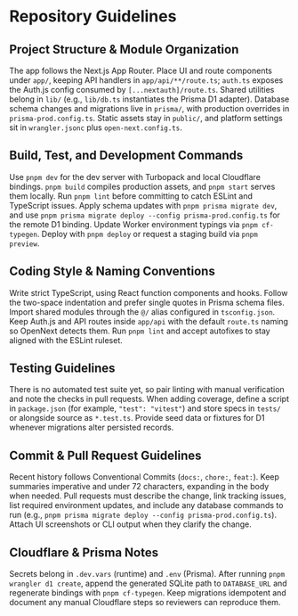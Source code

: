# Repository Guidelines

## Project Structure & Module Organization
The app follows the Next.js App Router. Place UI and route components under `app/`, keeping API handlers in `app/api/**/route.ts`; `auth.ts` exposes the Auth.js config consumed by `[...nextauth]/route.ts`. Shared utilities belong in `lib/` (e.g., `lib/db.ts` instantiates the Prisma D1 adapter). Database schema changes and migrations live in `prisma/`, with production overrides in `prisma-prod.config.ts`. Static assets stay in `public/`, and platform settings sit in `wrangler.jsonc` plus `open-next.config.ts`.

## Build, Test, and Development Commands
Use `pnpm dev` for the dev server with Turbopack and local Cloudflare bindings. `pnpm build` compiles production assets, and `pnpm start` serves them locally. Run `pnpm lint` before committing to catch ESLint and TypeScript issues. Apply schema updates with `pnpm prisma migrate dev`, and use `pnpm prisma migrate deploy --config prisma-prod.config.ts` for the remote D1 binding. Update Worker environment typings via `pnpm cf-typegen`. Deploy with `pnpm deploy` or request a staging build via `pnpm preview`.

## Coding Style & Naming Conventions
Write strict TypeScript, using React function components and hooks. Follow the two-space indentation and prefer single quotes in Prisma schema files. Import shared modules through the `@/` alias configured in `tsconfig.json`. Keep Auth.js and API routes inside `app/api` with the default `route.ts` naming so OpenNext detects them. Run `pnpm lint` and accept autofixes to stay aligned with the ESLint ruleset.

## Testing Guidelines
There is no automated test suite yet, so pair linting with manual verification and note the checks in pull requests. When adding coverage, define a script in `package.json` (for example, `"test": "vitest"`) and store specs in `tests/` or alongside source as `*.test.ts`. Provide seed data or fixtures for D1 whenever migrations alter persisted records.

## Commit & Pull Request Guidelines
Recent history follows Conventional Commits (`docs:`, `chore:`, `feat:`). Keep summaries imperative and under 72 characters, expanding in the body when needed. Pull requests must describe the change, link tracking issues, list required environment updates, and include any database commands to run (e.g., `pnpm prisma migrate deploy --config prisma-prod.config.ts`). Attach UI screenshots or CLI output when they clarify the change.

## Cloudflare & Prisma Notes
Secrets belong in `.dev.vars` (runtime) and `.env` (Prisma). After running `pnpm wrangler d1 create`, append the generated SQLite path to `DATABASE_URL` and regenerate bindings with `pnpm cf-typegen`. Keep migrations idempotent and document any manual Cloudflare steps so reviewers can reproduce them.
